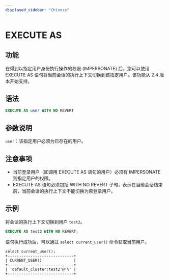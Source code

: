 ```yaml
---
displayed_sidebar: "Chinese"
---
```


# EXECUTE AS

## 功能

在得到以指定用户身份执行操作的权限 (IMPERSONATE) 后，您可以使用 EXECUTE AS 语句将当前会话的执行上下文切换到该指定用户。该功能从 2.4 版本开始支持。

## 语法

```SQL
EXECUTE AS user WITH NO REVERT
```

## 参数说明

`user`：该指定用户必须为已存在的用户。

## 注意事项

- 当前登录用户（即调用 EXECUTE AS 语句的用户）必须有 IMPERSONATE 到指定用户的权限。
- EXECUTE AS 语句必须包括 WITH NO REVERT 子句，表示在当前会话结束前，当前会话的执行上下文不能切换为原登录用户。

## 示例

将会话的执行上下文切换到用户 `test2`。

```SQL
EXECUTE AS test2 WITH NO REVERT;
```

语句执行成功后，可以通过 `select current_user()` 命令获取当前用户。

```undefined
select current_user();
+-----------------------------+
| CURRENT_USER()              |
+-----------------------------+
| 'default_cluster:test2'@'%' |
+-----------------------------+
```
